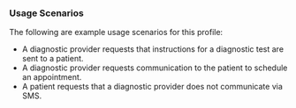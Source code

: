 ### Usage Scenarios
The following are example usage scenarios for this profile:
* A diagnostic provider requests that instructions for a diagnostic test are sent to a patient.
* A diagnostic provider requests communication to the patient to schedule an appointment.
* A patient requests that a diagnostic provider does not communicate via SMS.
